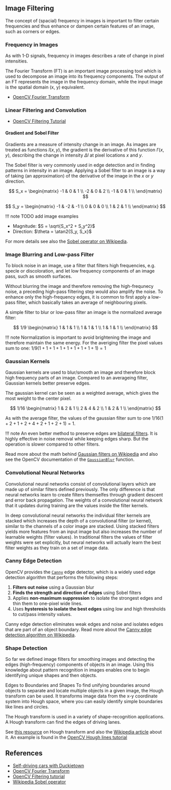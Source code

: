 ## Image Filtering

The concept of (spacial) frequency in images is important to filter certain frequencies and thus enhance or dampen certain features of an image,
such as corners or edges.

### Frequency in Images

As with 1-D signals, frequency in images describes a rate of change in pixel intensities.

The Fourier Transform (FT) is an important image processing tool which is used to decompose an image into its frequency components. 
The output of an FT represents the image in the frequency domain, while the input image is the spatial domain (x, y) equivalent.

- [OpenCV Fourier Transform](https://docs.opencv.org/4.5.3/de/dbc/tutorial_py_fourier_transform.html)

### Linear Filtering and Convolution


- [OpenCV Filtering Tutorial](https://docs.opencv.org/4.5.2/d4/d13/tutorial_py_filtering.html)


#### Gradient and Sobel Filter

Gradients are a measure of intensity change in an image. As images are treated as functions $I(x,y)$, 
the gradient is the derivative of this function $I'(x,y)$, describing the change in intensity $\Delta I$ at pixel locations $x$ and $y$.

The Sobel filter is very commonly used in edge detection and in finding patterns in intensity in an image. 
Applying a Sobel filter to an image is a way of taking (an approximation) of the derivative of the image in the $x$ or $y$ direction.

$$
S_x = \begin{matrix}
        -1 & 0 & 1 \\
        -2 & 0 & 2 \\
        -1 & 0 & 1 \\
      \end{matrix}
$$

$$
S_y = \begin{matrix}
        -1 & -2 & -1 \\
        0 & 0 & 0 \\
        1 & 2 & 1 \\
      \end{matrix}
$$

!!! note
    TODO add image examples
    
    
- Magnitude: $S = \sqrt{S_x^2 + S_y^2}$
- Direction: $\theta = \atan2{S_y, S_x}$

For more details see also the [Sobel operator on Wikipedia](https://en.wikipedia.org/wiki/Sobel_operator).

### Image Blurring and Low-pass Filter

To block noise in an image, use a filter that filters high frequencies, e.g. specle or discoloration, and let low frequency components of an image pass, such as smooth surfaces.

Without blurring the image and therefore removing the high-frequnecy noise, a preceding high-pass filtering step would also amplify the noise.
To enhance only the high-frequency edges, it is common to first apply a low-pass filter, which basically takes an average of neighbouring pixels.

A simple filter to blur or low-pass filter an image is the normalized average filter:

$$
1/9 \begin{matrix}
     1 & 1 & 1 \\
     1 & 1 & 1 \\
     1 & 1 & 1 \\
    \end{matrix}
$$

!!! note 
    Normalization is important to avoid brightening the image and therefore maintain the same energy.
    For the averiging filter the pixel values sum to one: $1/9 (1+1+1 + 1+1+1 + 1+1+1)=1$

### Gaussian Kernels

Gaussian kernels are used to blur/smooth an image and therefore block high frequency parts of an image.
Compared to an averageing filter, Gaussian kernels better preserve edges.

The gaussian kernel can be seen as a weighted average, which gives the most weight to the center pixel.

$$
1/16 \begin{matrix}
     1 & 2 & 1 \\
     2 & 4 & 2 \\
     1 & 2 & 1 \\
    \end{matrix}
$$

As with the average filter, the values of the gaussian filter sum to one $1/16 (1+2+1 + 2+4+2 + 1+2+1)=1$. 

!!! note
    An even better method to preserve edges are [bilateral filters](https://docs.opencv.org/4.5.3/d4/d86/group__imgproc__filter.html#ga9d7064d478c95d60003cf839430737ed).
    It is highly effective in noise removal while keeping edges sharp. But the operation is slower compared to other filters.
    

Read more about the math behind [Gaussian filters on Wikipedia](https://en.wikipedia.org/wiki/Gaussian_blur) 
and also see the OpenCV documentation of the [`GaussianBlur`](https://docs.opencv.org/4.5.3/d4/d86/group__imgproc__filter.html#gaabe8c836e97159a9193fb0b11ac52cf1) function.


### Convolutional Neural Networks

Convolutional neural networks consist of convolutional layers which are made up of similar filters defined previously.
The only difference is that neural networks learn to create filters themselfes through gradient descent and error back propagation.
The weights of a convolutional neural network that it updates during training are the values inside the filter kernels.

In deep convolutional neural networks the individual filter kernels are stacked which increases the depth of a convolutional filter (or kernel), 
similar to the channels of a color image are stacked. Using stacked filters yields more features from an input image but also increases the number of learnable weights (filter values). In traditional filters the values of filter weights were set explicitly, 
but neural networks will actually learn the best filter weights as they train on a set of image data.


### Canny Edge Detection

OpenCV provides the [`Canny`](https://docs.opencv.org/4.5.3/da/d22/tutorial_py_canny.html) edge detector, which 
is a widely used edge detection algorithm that performs the following steps:

1. **Filters out noise** using a Gaussian blur
2. **Finds the strength and direction of edges** using Sobel filters
3. Applies **non-maximum suppression** to isolate the strongest edges and thin them to one-pixel wide lines.
4. Uses **hysteresis to isolate the best edges** using low and high thresholds to cut/pass intensity values.

Canny edge detection eliminates weak edges and noise and isolates edges that are part of an object boundary.
Read more about the [Canny edge detection algorithm on Wikipedia](https://en.wikipedia.org/wiki/Canny_edge_detector).

### Shape Detection

So far we defined image filters for smoothing images and detecting the edges (high-frequency) components of objects in an image. 
Using this knowledge about pattern recognition in images enables one to begin identifying unique shapes and then objects.

Edges to Boundaries and Shapes
To find unifying boundaries around objects to separate and locate multiple objects in a given image, the Hough transform can be used.
It transforms image data from the x-y coordinate system into Hough space, where you can easily identify simple boundaries like lines and circles.

The Hough transform is used in a variety of shape-recognition applications. A Hough transform can find the edges of driving lanes.

See [this resource](https://homepages.inf.ed.ac.uk/rbf/HIPR2/hough.htm) on Hough transform and also the 
[Wikipedia article](https://en.wikipedia.org/wiki/Hough_transform) about it. An example is found in the [OpenCV Hough lines tutorial](https://docs.opencv.org/3.4/d9/db0/tutorial_hough_lines.html)
    

## References

- [Self-driving cars with Duckietown](https://learning.edx.org/course/course-v1:ETHx+DT-01x+1T2021/block-v1:ETHx+DT-01x+1T2021+type@sequential+block@c443df0997224ccab9f2c3f762fcc086/block-v1:ETHx+DT-01x+1T2021+type@vertical+block@bc207d642e644b67989c59dbbcb9a0c6)
- [OpenCV Fourier Transform](https://docs.opencv.org/4.5.3/de/dbc/tutorial_py_fourier_transform.html)
- [OpenCV Filtering tutorial](https://docs.opencv.org/4.5.3/d4/d13/tutorial_py_filtering.html)
- [Wikipedia Sobel operator](https://en.wikipedia.org/wiki/Sobel_operator)
